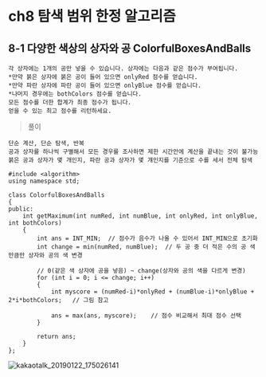 # ch8 탐색 범위 한정 알고리즘
## 8-1 다양한 색상의 상자와 공 ColorfulBoxesAndBalls
```numRed개의 붉은 상자, numBlue개의 파란 상자, numRed개의 붉은 공, numBlue개의 파란 공으로 하는 게임이 있습니다.
각 상자에는 1개의 공만 넣을 수 있습니다. 상자에는 다음과 같은 점수가 부여됩니다.
*만약 붉은 상자에 붉은 공이 들어 있으면 onlyRed 점수를 얻습니다.
*만약 파란 상자에 파란 공이 들어 있으면 onlyBlue 점수를 얻습니다.
*나머지 경우에는 bothColors 점수를 얻습니다.
모든 점수를 더한 합계가 최종 점수가 됩니다.
얻을 수 있는 최고 점수를 리턴하세요.
```
>풀이
```
단순 계산, 단순 탐색, 반복
공과 상자를 하나씩 구별해서 모든 경우를 조사하면 제한 시간안에 계산을 끝내는 것이 불가능
붉은 공과 상자가 몇 개인지, 파란 공과 상자가 몇 걔인지를 기준으로 수를 세서 전체 탐색
```
```
#include <algorithm>
using namespace std;

class ColorfulBoxesAndBalls
{
public:
	int getMaximum(int numRed, int numBlue, int onlyRed, int onlyBlue, int bothColors)
	{
		int ans = INT_MIN;	// 점수가 음수가 나올 수 있어서 INT_MIN으로 초기화
		int change = min(numRed, numBlue);	// 두 공 중 더 적은 수의 공 색만큼만 상자와 공의 색 변경

		// 0(같은 색 상자에 공을 넣음) ~ change(상자와 공의 색을 다르게 변경)
		for (int i = 0; i <= change; i++)
		{
			int myscore = (numRed-i)*onlyRed + (numBlue-i)*onlyBlue + 2*i*bothColors;	// 그림 참고

			ans = max(ans, myscore);	// 점수 비교해서 최대 점수 선택
		}

		return ans;
	}
};
```
![kakaotalk_20190122_175026141](https://user-images.githubusercontent.com/46713032/51523321-c7de9600-1e6e-11e9-9dcd-c18068e49854.jpg)
